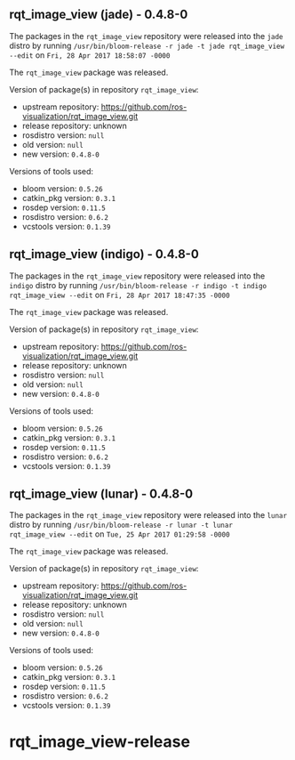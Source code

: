 ## rqt_image_view (jade) - 0.4.8-0

The packages in the `rqt_image_view` repository were released into the `jade` distro by running `/usr/bin/bloom-release -r jade -t jade rqt_image_view --edit` on `Fri, 28 Apr 2017 18:58:07 -0000`

The `rqt_image_view` package was released.

Version of package(s) in repository `rqt_image_view`:

- upstream repository: https://github.com/ros-visualization/rqt_image_view.git
- release repository: unknown
- rosdistro version: `null`
- old version: `null`
- new version: `0.4.8-0`

Versions of tools used:

- bloom version: `0.5.26`
- catkin_pkg version: `0.3.1`
- rosdep version: `0.11.5`
- rosdistro version: `0.6.2`
- vcstools version: `0.1.39`


## rqt_image_view (indigo) - 0.4.8-0

The packages in the `rqt_image_view` repository were released into the `indigo` distro by running `/usr/bin/bloom-release -r indigo -t indigo rqt_image_view --edit` on `Fri, 28 Apr 2017 18:47:35 -0000`

The `rqt_image_view` package was released.

Version of package(s) in repository `rqt_image_view`:

- upstream repository: https://github.com/ros-visualization/rqt_image_view.git
- release repository: unknown
- rosdistro version: `null`
- old version: `null`
- new version: `0.4.8-0`

Versions of tools used:

- bloom version: `0.5.26`
- catkin_pkg version: `0.3.1`
- rosdep version: `0.11.5`
- rosdistro version: `0.6.2`
- vcstools version: `0.1.39`


## rqt_image_view (lunar) - 0.4.8-0

The packages in the `rqt_image_view` repository were released into the `lunar` distro by running `/usr/bin/bloom-release -r lunar -t lunar rqt_image_view --edit` on `Tue, 25 Apr 2017 01:29:58 -0000`

The `rqt_image_view` package was released.

Version of package(s) in repository `rqt_image_view`:

- upstream repository: https://github.com/ros-visualization/rqt_image_view.git
- release repository: unknown
- rosdistro version: `null`
- old version: `null`
- new version: `0.4.8-0`

Versions of tools used:

- bloom version: `0.5.26`
- catkin_pkg version: `0.3.1`
- rosdep version: `0.11.5`
- rosdistro version: `0.6.2`
- vcstools version: `0.1.39`


# rqt_image_view-release
